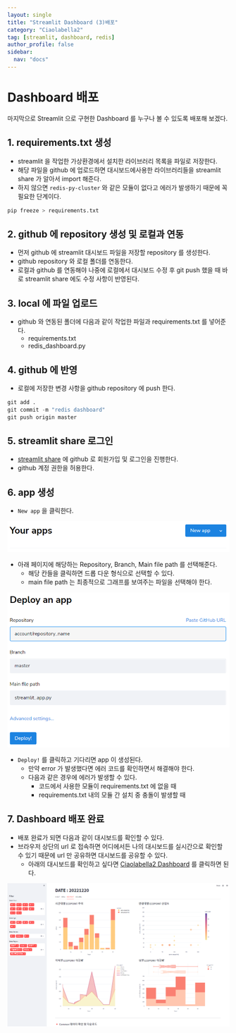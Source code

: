 ```yaml
---
layout: single
title: "Streamlit Dashboard (3)배포"
category: "Ciaolabella2"
tag: [streamlit, dashboard, redis]
author_profile: false
sidebar:
  nav: "docs"
---
```


# Dashboard 배포
마지막으로 Streamlit 으로 구현한 Dashboard 를 누구나 볼 수 있도록 배포해 보겠다.

## 1. requirements.txt 생성

- streamlit 을 작업한 가상환경에서 설치한 라이브러리 목록을 파일로 저장한다.
- 해당 파일을 github 에 업로드하면 대시보드에사용한 라이브러리들을 streamlit share 가 알아서 import 해준다.
- 하지 않으면 `redis-py-cluster` 와 같은 모듈이 없다고 에러가 발생하기 때문에 꼭 필요한 단계이다.

```python
pip freeze > requirements.txt
```

## 2. github 에 repository 생성 및 로컬과 연동

- 먼저 github 에 streamlit 대시보드 파일을 저장할 repository 를 생성한다.
- github repository 와 로컬 폴더를 연동한다.
- 로컬과 github 를 연동해야 나중에 로컬에서 대시보드 수정 후 git push 했을 때 바로 streamlit share 에도 수정 사항이 반영된다.

## 3. local 에 파일 업로드

- github 와 연동된 폴더에 다음과 같이 작업한 파일과 requirements.txt 를 넣어준다.
    - requirements.txt
    - redis_dashboard.py

## 4. github 에 반영

- 로컬에 저장한 변경 사항을 github repository 에 push 한다.

```python
git add .
git commit -m "redis dashboard"
git push origin master
```

## 5. streamlit share 로그인

- [streamlit share](https://share.streamlit.io/) 에 github 로 회원가입 및 로그인을 진행한다.
- github 계정 권한을 허용한다.

## 6. app 생성

- `New app` 을 클릭한다.

![Untitled](https://raw.githubusercontent.com/hanalog/hanalog.github.io/gh-pages/images/2023-01-20-ciao2-14/Untitled.png)

- 아래 페이지에 해당하는 Repository, Branch, Main file path 를 선택해준다.
    - 해당 칸들을 클릭하면 드롭 다운 형식으로 선택할 수 있다.
    - main file path 는 최종적으로 그래프를 보여주는 파일을 선택해야 한다.

![Untitled](https://raw.githubusercontent.com/hanalog/hanalog.github.io/gh-pages/images/2023-01-20-ciao2-14/Untitled1.png)

- `Deploy!` 를 클릭하고 기다리면 app 이 생성된다.
    - 만약 error 가 발생했다면 에러 코드를 확인하면서 해결해야 한다.
    - 다음과 같은 경우에 에러가 발생할 수 있다.
        - 코드에서 사용한 모듈이 requirements.txt 에 없을 때
        - requirements.txt 내의 모듈 간 설치 중 충돌이 발생할 때

## 7. Dashboard 배포 완료

- 배포 완료가 되면 다음과 같이 대시보드를 확인할 수 있다.
- 브라우저 상단의 url 로 접속하면 어디에서든 나의 대시보드를 실시간으로 확인할 수 있기 때문에 url 만 공유하면 대시보드를 공유할 수 있다.
    - 아래의 대시보드를 확인하고 싶다면 [Ciaolabella2 Dashboard](https://hanna-joo-dashboard-ciaolabella2redis-dashboard-xduqlj.streamlit.app/) 를 클릭하면 된다.

![Untitled](https://raw.githubusercontent.com/hanalog/hanalog.github.io/gh-pages/images/2023-01-20-ciao2-14/Untitled2.png)